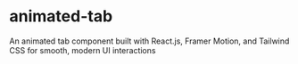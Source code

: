 # animated-tab
An animated tab component built with React.js, Framer Motion, and Tailwind CSS for smooth, modern UI interactions
